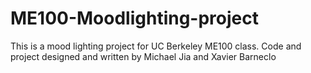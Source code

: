 # ME100-Moodlighting-project
This is a mood lighting project for UC Berkeley ME100 class. Code and project designed and written by Michael Jia and Xavier Barneclo
